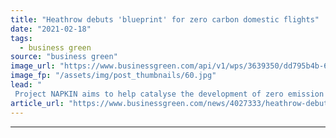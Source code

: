 ```yaml
---
title: "Heathrow debuts 'blueprint' for zero carbon domestic flights"
date: "2021-02-18"
tags: 
  - business green
source: "business green"
image_url: "https://www.businessgreen.com/api/v1/wps/3639350/dd795b4b-65cc-4cf8-a3f9-c52aa5a953bb/2/Heathrow-Airpot-terminal-2A-check-in-hall-2-185x114.jpg"
image_fp: "/assets/img/post_thumbnails/60.jpg"
lead: "
 Project NAPKIN aims to help catalyse the development of zero emission flight technologies ..."
article_url: "https://www.businessgreen.com/news/4027333/heathrow-debuts-blueprint-zero-carbon-domestic-flights"
---
```


---

